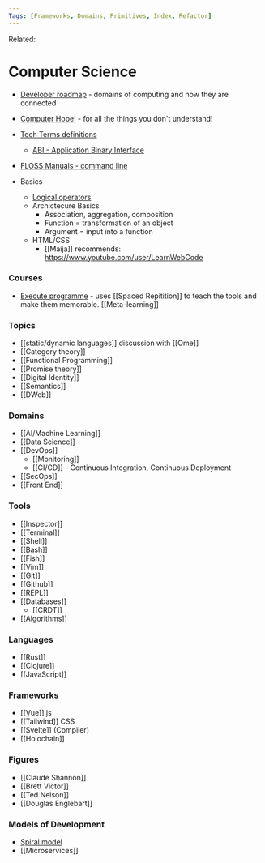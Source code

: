 ```yaml
---
Tags: [Frameworks, Domains, Primitives, Index, Refactor]
---
```

Related: 
# Computer Science


- [Developer roadmap](https://github.com/kamranahmedse/developer-roadmap) - domains of computing and how they are connected
- [Computer Hope!](https://www.computerhope.com) - for all the things you don't understand!

- [Tech Terms definitions](https://techterms.com/)
    - [ABI - Application Binary Interface](https://en.wikipedia.org/wiki/Application_binary_interface)
- [FLOSS Manuals - command line](http://write.flossmanuals.net/command-line/introduction/)
- Basics
    - [Logical operators](https://javascript.info/logical-operators)
    - Archictecure Basics
        - Association, aggregation, composition
        - Function = transformation of an object
        - Argument = input into a function
    - HTML/CSS
        - [[Maija]] recommends: https://www.youtube.com/user/LearnWebCode
        
### Courses
- [Execute programme](https://www.executeprogram.com/) - uses [[Spaced Repitition]] to teach the tools and make them memorable. [[Meta-learning]]

### Topics
- [[static/dynamic languages]] discussion with [[Ome]]
- [[Category theory]] 
- [[Functional Programming]]
- [[Promise theory]]
- [[Digital Identity]]
- [[Semantics]]
- [[DWeb]]

### Domains
- [[AI/Machine Learning]]
- [[Data Science]]
- [[DevOps]]
	- [[Monitoring]]
	- [[CI/CD]] - Continuous Integration, Continuous Deployment
- [[SecOps]]
- [[Front End]]

### Tools
- [[Inspector]]
- [[Terminal]]
- [[Shell]]
- [[Bash]]
- [[Fish]]
- [[Vim]]
- [[Git]]
- [[Github]]
- [[REPL]]
- [[Databases]]
	- [[CRDT]]
- [[Algorithms]]

### Languages
- [[Rust]]
- [[Clojure]]
- [[JavaScript]]

### Frameworks
- [[Vue]].js
- [[Tailwind]] CSS
- [[Svelte]] (Compiler)
- [[Holochain]]

### Figures
- [[Claude Shannon]]
- [[Brett Victor]]
- [[Ted Nelson]]
- [[Douglas Englebart]]

### Models of Development
- [Spiral model](https://en.wikipedia.org/wiki/Spiral_model)
- [[Microservices]]